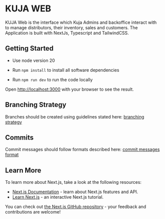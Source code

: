 # KUJA WEB

KUJA Web is the interface which Kuja Admins and backoffice interact with to manage distributors, their inventory, sales and customers. The Application is built with NextJs, Typescript and TailwindCSS.

## Getting Started

- Use node version 20

- Run `npm install` to install all software dependencies

- Run `npm run dev` to run the code locally

Open [http://localhost:3000](http://localhost:3000) with your browser to see the result.

## Branching Strategy

Branches should be created using guidelines stated here: [branching strategy](https://beertechafrica.atlassian.net/wiki/spaces/SD/pages/10911745/Branching+Strategy+Gitlab+flow)

## Commits

Commit messages should follow formats described here: [commit messages format](https://beertechafrica.atlassian.net/wiki/spaces/SD/pages/7798804/CommitLint+-+Rules+for+creating+standard+commit+messages)

## Learn More

To learn more about Next.js, take a look at the following resources:

- [Next.js Documentation](https://nextjs.org/docs) - learn about Next.js features and API.
- [Learn Next.js](https://nextjs.org/learn) - an interactive Next.js tutorial.

You can check out [the Next.js GitHub repository](https://github.com/vercel/next.js) - your feedback and contributions are welcome!
